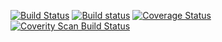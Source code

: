[![Build Status](https://travis-ci.org/innostory/any-vm.svg?branch=master)](https://travis-ci.org/innostory/any-vm) 
[![Build status](https://ci.appveyor.com/api/projects/status/0t5f79e4x9akyi0e?svg=true)](https://ci.appveyor.com/project/innostory/any-vm)
[![Coverage Status](https://coveralls.io/repos/github/innostory/any-vm/badge.svg?branch=master)](https://coveralls.io/github/innostory/any-vm?branch=master)
<a href="https://scan.coverity.com/projects/innostory-any-vm">
  <img alt="Coverity Scan Build Status"
       src="https://scan.coverity.com/projects/12663/badge.svg"/>
</a>
